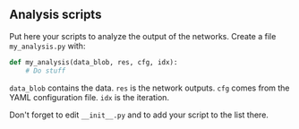 ## Analysis scripts

Put here your scripts to analyze the output of the networks.
Create a file `my_analysis.py` with:

```python
def my_analysis(data_blob, res, cfg, idx):
    # Do stuff
```

`data_blob` contains the data. `res` is the network outputs.
`cfg` comes from the YAML configuration file. `idx` is the iteration.


Don't forget to edit `__init__.py` and to add your script to the list there.
